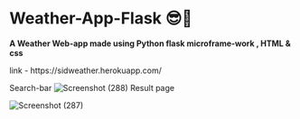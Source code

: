 # Weather-App-Flask 😎🌅
<p><strong>A Weather Web-app made using Python flask microframe-work , HTML & css </strong></p>
<p>link - https://sidweather.herokuapp.com/</p>

Search-bar
![Screenshot (288)](https://user-images.githubusercontent.com/100989379/184548294-2f38fa64-9241-427b-8c28-9863f1ec8a74.png)
Result page 

![Screenshot (287)](https://user-images.githubusercontent.com/100989379/184548357-9f7d5abe-a7bc-41f5-8c75-9e93bb7f434c.png)
